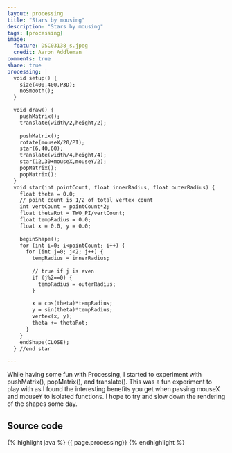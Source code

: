 ```yaml
---
layout: processing
title: "Stars by mousing"
description: "Stars by mousing"
tags: [processing]
image:
  feature: DSC03138_s.jpeg
  credit: Aaron Addleman
comments: true
share: true
processing: |
  void setup() {
    size(400,400,P3D);
    noSmooth();
  }

  void draw() {
    pushMatrix();
    translate(width/2,height/2);
    
    pushMatrix();
    rotate(mouseX/20/PI);
    star(6,40,60);
    translate(width/4,height/4);
    star(12,30+mouseX,mouseY/2);
    popMatrix();
    popMatrix();
  }
  void star(int pointCount, float innerRadius, float outerRadius) {
    float theta = 0.0;
    // point count is 1/2 of total vertex count
    int vertCount = pointCount*2;
    float thetaRot = TWO_PI/vertCount;
    float tempRadius = 0.0;
    float x = 0.0, y = 0.0;
    
    beginShape();
    for (int i=0; i<pointCount; i++) {
      for (int j=0; j<2; j++) {
        tempRadius = innerRadius;
        
        // true if j is even
        if (j%2==0) {
          tempRadius = outerRadius;
        }
        
        x = cos(theta)*tempRadius;
        y = sin(theta)*tempRadius;
        vertex(x, y);
        theta += thetaRot;
      }
    }
    endShape(CLOSE);
  } //end star

---
```


While having some fun with Processing, I started to experiment with pushMatrix(),  popMatrix(), and translate(). This was a fun experiment to play with as I found the interesting benefits you get when passing mouseX and mouseY to isolated functions. I hope to try and slow down the rendering of the shapes some day.

<script type="application/processing" data-processing-target="pjs">
{{ page.processing }}
</script>

<canvas id="pjs"> </canvas>

## Source code

{% highlight java %}
{{ page.processing}}
{% endhighlight %}